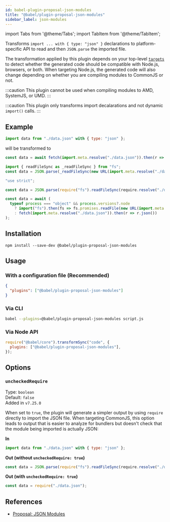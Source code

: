 ```yaml
---
id: babel-plugin-proposal-json-modules
title: "@babel/plugin-proposal-json-modules"
sidebar_label: json-modules
---
```


import Tabs from '@theme/Tabs';
import TabItem from '@theme/TabItem';

Transforms `import ... with { type: "json" }` declarations to platform-specific API to read and then `JSON.parse` the imported file.

The transformation applied by this plugin depends on your top-level [`targets`](https://babeljs.io/docs/options#targets) to detect whether the generated code should be compatible with Node.js, browsers, or both. When targeting Node.js, the generated code will also change depending on whether you are compiling modules to CommonJS or not.

:::caution
This plugin cannot be used when compiling modules to AMD, SystemJS, or UMD.
:::

:::caution
This plugin only transforms import decalarations and not dynamic `import()` calls.
:::

## Example
```js title="input.js"
import data from "./data.json" with { type: "json" };
```

will be transformed to

<Tabs>
  <TabItem value="browsers" label="Browsers" default>

  ```js title="output.js"
  const data = await fetch(import.meta.resolve("./data.json")).then(r => r.json());
  ```
  </TabItem>
  <TabItem value="node-esm" label="Node.js (ESM)">

  ```js title="output.mjs"
  import { readFileSync as _readFileSync } from "fs";
  const data = JSON.parse(_readFileSync(new URL(import.meta.resolve("./data.json"))));
  ```
  </TabItem>
  <TabItem value="node-cjs" label="Node.js (CommonJS)">

  ```js title="output.cjs"
  "use strict";

  const data = JSON.parse(require("fs").readFileSync(require.resolve("./data.json")));
  ```
  </TabItem>
  <TabItem value="browsers-node-cjs" label="Browsers and Node.js (ESM)">

  ```js title="output.js"
  const data = await (
    typeof process === "object" && process.versions?.node
      ? import("fs").then(fs => fs.promises.readFile(new URL(import.meta.resolve("./data.json")))).then(JSON.parse)
      : fetch(import.meta.resolve("./data.json")).then(r => r.json())
  );
  ```
  </TabItem>
</Tabs>

## Installation

```shell npm2yarn
npm install --save-dev @babel/plugin-proposal-json-modules
```

## Usage

### With a configuration file (Recommended)

```json title="babel.config.json"
{
  "plugins": ["@babel/plugin-proposal-json-modules"]
}
```

### Via CLI

```sh title="Shell"
babel --plugins=@babel/plugin-proposal-json-modules script.js
```

### Via Node API

```js title="JavaScript"
require("@babel/core").transformSync("code", {
  plugins: ["@babel/plugin-proposal-json-modules"],
});
```

## Options

### `uncheckedRequire`

Type: `boolean`<br />
Default: `false`<br />
Added in `v7.25.0`

When set to `true`, the plugin will generate a simpler output by using `require` directly to import the JSON file. When targeting CommonJS, this option leads to output that is easier to analyze for bundlers but doesn't check that the module being imported is actually JSON:

**In**

```js
import data from "./data.json" with { type: "json" };
```

**Out (without `uncheckedRequire: true`)**

```js
const data = JSON.parse(require("fs").readFileSync(require.resolve("./data.json")));
```

**Out (with `uncheckedRequire: true`)**

```js
const data = require("./data.json");
```

## References

- [Proposal: JSON Modules](https://github.com/tc39/proposal-json-modules/)
